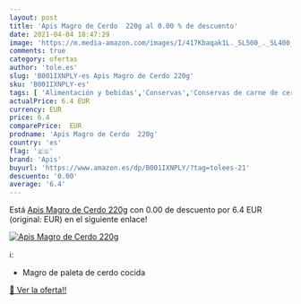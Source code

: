 ```yaml
---
layout: post
title: 'Apis Magro de Cerdo  220g al 0.00 % de descuento'
date: 2021-04-04 18:47:29
image: 'https://m.media-amazon.com/images/I/417Kbaqak1L._SL500_._SL400_.jpg'
comments: true
category: ofertas
author: 'tole.es'
slug: 'B001IXNPLY-es Apis Magro de Cerdo 220g'
sku: 'B001IXNPLY-es'
tags: [ 'Alimentación y bebidas','Conservas','Conservas de carne de cerdo','Conservas de carnes, caza y aves','apis', ]
actualPrice: 6.4 EUR
currency: EUR
price: 6.4
comparePrice:  EUR
prodname: 'Apis Magro de Cerdo  220g'
country: 'es'
flag: '🇪🇸'
brand: 'Apis'
buyurl: 'https://www.amazon.es/dp/B001IXNPLY/?tag=tolees-21'
descuento: '0.00'
average: '6.4'
---
```


Está [Apis Magro de Cerdo  220g](https://www.amazon.es/dp/B001IXNPLY/?tag=tolees-21) con 0.00 de descuento por 6.4 EUR (original:  EUR) en el siguiente enlace!

[![Apis Magro de Cerdo  220g](https://m.media-amazon.com/images/I/417Kbaqak1L._SL500_._SL400_.jpg)](https://www.amazon.es/dp/B001IXNPLY/?tag=tolees-21)

ℹ️:

- Magro de paleta de cerdo cocida

[🛒 Ver la oferta!!](https://www.amazon.es/dp/B001IXNPLY/?tag=tolees-21)
